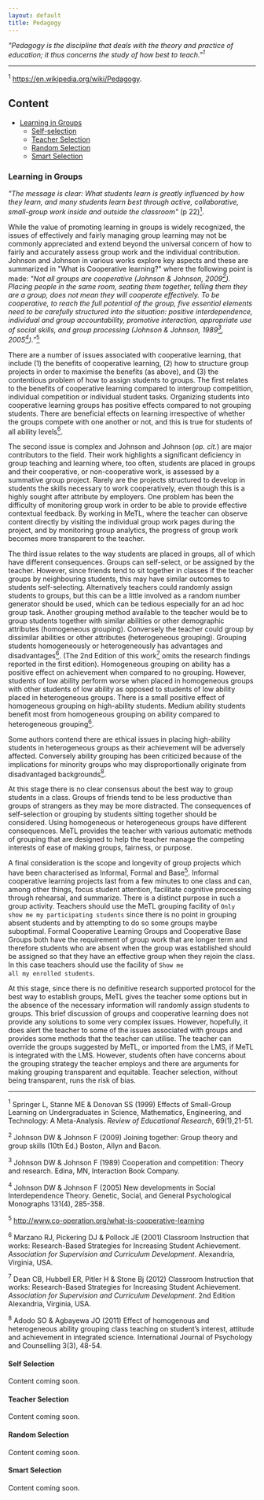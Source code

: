 ```yaml
---
layout: default
title: Pedagogy
---
```


*"Pedagogy is the discipline that deals with the theory and practice of education; it thus concerns the study of how best to teach."<sup>1</sup>*

<hr/>

<sup>1</sup> <a href="https://en.wikipedia.org/wiki/Pedagogy" target="_blank">https://en.wikipedia.org/wiki/Pedagogy</a>.

## Content

- [Learning in Groups](#learning-in-groups)
  - [Self-selection](#self-selection) 
  - [Teacher Selection](#teacher-selection)
  - [Random Selection](#random-selection)
  - [Smart Selection](#smart-selection)

### Learning in Groups

*"The message is clear: What students learn is greatly influenced by how they learn, and many students learn best through active, collaborative, small-group work inside and outside the classroom"* (p 22)<a href="#footnote1"><sup>1</sup></a>.

While the value of promoting learning in groups is widely recognized, the issues of effectively and fairly managing group learning may not be commonly appreciated and extend beyond the universal concern of how to fairly and accurately assess group work and the individual contribution. Johnson and Johnson in various works explore key aspects and these are summarized in "What is Cooperative learning?" where the following point is made: *"Not all groups are cooperative (Johnson & Johnson, 2009<a href="#footnote2"><sup>2</sup></a>).  Placing people in the same room, seating them together, telling them they are a group, does not mean they will cooperate effectively.  To be cooperative, to reach the full potential of the group, five essential elements need to be carefully structured into the situation:  positive interdependence, individual and group accountability, promotive interaction, appropriate use of social skills, and group processing (Johnson & Johnson, 1989<a href="#footnote3"><sup>3</sup></a>, 2005<a href="#footnote4"><sup>4</sup></a>).”*<a href="#footnote5"><sup>5</sup></a> 

There are a number of issues associated with cooperative learning, that include (1) the benefits of cooperative learning, (2) how to structure group projects in order to maximise the benefits (as above), and (3) the contentious problem of how to assign students to groups. The first relates to the benefits of cooperative learning compared to intergroup competition, individual competition or individual student tasks.  Organizing students into cooperative learning groups has positive effects compared to not grouping students. There are beneficial effects on learning irrespective of whether the groups compete with one another or not, and this is true for students of all ability levels<a href="#footnote6"><sup>6</sup></a>.

The second issue is complex and Johnson and Johnson (*op. cit.*) are major contributors to the field. Their work highlights a significant deficiency in group teaching and learning where, too often, students are placed in groups and their cooperative, or non-cooperative work, is assessed by a summative group project. Rarely are the projects structured to develop in students the skills necessary to work cooperatively, even though this is a highly sought after attribute by employers. One problem has been the difficulty of monitoring group work in order to be able to provide effective contextual feedback. By working in MeTL, where the teacher can observe content directly by visiting the individual group work pages during the project, and by monitoring group analytics, the progress of group work becomes more transparent to the teacher.

The third issue relates to the way students are placed in groups, all of which have different consequences. Groups can self-select, or be assigned by the teacher. However, since friends tend to sit together in classes if the teacher groups by neighbouring students, this may have similar outcomes to students self-selecting. Alternatively teachers could randomly assign students to groups, but this can be a little involved as a random number generator should be used, which can be tedious especially for an ad hoc group task. Another grouping method available to the teacher would be to group students together with similar abilities or other demographic attributes (homogeneous grouping). Conversely the teacher could group by dissimilar abilities or other attributes (heterogeneous grouping). Grouping students homogeneously or heterogeneously has advantages and disadvantages<a href="#footnote6"><sup>6</sup></a>.  (The 2nd Edition of this work<a href="#footnote7"><sup>7</sup></a> omits the research findings reported in the first edition). Homogeneous grouping on ability has a positive effect on achievement when compared to no grouping.  However, students of low ability perform worse when placed in homogeneous groups with other students of low ability as opposed to students of low ability placed in heterogeneous groups. There is a small positive effect of homogeneous grouping on high-ability students. Medium ability students benefit most from homogeneous grouping on ability compared to heterogeneous grouping<a href="#footnote6"><sup>6</sup></a>. 

Some authors contend there are ethical issues in placing high-ability students in heterogeneous groups as their achievement will be adversely affected. Conversely ability grouping has been criticized because of the implications for minority groups who may disproportionally originate from disadvantaged backgrounds<a href="#footnote8"><sup>8</sup></a>.

At this stage there is no clear consensus about the best way to group students in a class. Groups of friends tend to be less productive than groups of strangers as they may be more distracted. The consequences of self-selection or grouping by students sitting together should be considered. Using homogeneous or heterogeneous groups have different consequences. MeTL provides the teacher with various automatic methods of grouping that are designed to help the teacher manage the competing interests of ease of making groups, fairness, or purpose.

A final consideration is the scope and longevity of group projects which have been characterised as Informal, Formal and Base<a href="#footnote5"><sup>5</sup></a>. Informal cooperative learning projects last from a few minutes to one class and can, among other things, focus student attention, facilitate cognitive processing through rehearsal, and summarize. There is a distinct purpose in such a group activity. Teachers should use the MeTL grouping facility of <code>Only show me my participating students</code> since there is no point in grouping absent students and by attempting to do so some groups maybe suboptimal. Formal Cooperative Learning Groups and Cooperative Base Groups both have the requirement of group work that are longer term and therefore students who are absent when the group was established should be assigned so that they have an effective group when they rejoin the class. In this case teachers should use the facility of <code>Show me all my enrolled students</code>. 

At this stage, since there is no definitive research supported protocol for the best way to establish groups, MeTL gives the teacher some options but in the absence of the necessary information will randomly assign students to groups. This brief discussion of groups and cooperative learning does not provide any solutions to some very complex issues. However, hopefully, it does alert the teacher to some of the issues associated with groups and provides some methods that the teacher can utilise. The teacher can override the groups suggested by MeTL, or imported from the LMS, if MeTL is integrated with the LMS. However, students often have concerns about the grouping strategy the teacher employs and there are arguments for making grouping transparent and equitable. Teacher selection, without being transparent, runs the risk of bias.

<hr/>

<a name="footnote1"><sup>1</sup></a> Springer L, Stanne ME & Donovan SS (1999) Effects of Small-Group Learning on Undergraduates in Science, Mathematics, Engineering, and Technology: A Meta-Analysis. *Review of Educational Research*, 69(1),21-51.

<a name="footnote2"><sup>2</sup></a> Johnson DW & Johnson F (2009) Joining together: Group theory and group skills (10th Ed.) Boston, Allyn and Bacon.

<a name="footnote3"><sup>3</sup></a> Johnson DW & Johnson F (1989) Cooperation and competition: Theory and research. Edina, MN, Interaction Book Company.

<a name="footnote4"><sup>4</sup></a> Johnson DW & Johnson F (2005) New developments in Social Interdependence Theory. Genetic, Social, and General Psychological Monographs 131(4), 285-358.

<a name="footnote5"><sup>5</sup></a> <a href="http://www.co-operation.org/what-is-cooperative-learning" target="_blank">http://www.co-operation.org/what-is-cooperative-learning</a>

<a name="footnote6"><sup>6</sup></a> Marzano RJ, Pickering DJ & Pollock JE (2001) Classroom Instruction that works: Research-Based Strategies for Increasing Student Achievement. *Association for Supervision and Curriculum Development*. Alexandria, Virginia, USA.

<a name="footnote7"><sup>7</sup></a> Dean CB, Hubbell ER, Pitler H & Stone Bj (2012) Classroom Instruction that works: Research-Based Strategies for Increasing Student Achievement. *Association for Supervision and Curriculum Development*. 2nd Edition Alexandria, Virginia, USA.

<a name="footnote8"><sup>8</sup></a> Adodo SO & Agbayewa JO (2011) Effect of homogenous and heterogeneous ability grouping class teaching on student’s interest, attitude and achievement in integrated science. International Journal of Psychology and Counselling 3(3), 48-54.

#### Self Selection

Content coming soon.

#### Teacher Selection

Content coming soon.

#### Random Selection

Content coming soon.

#### Smart Selection 

Content coming soon.
